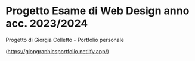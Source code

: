 # Progetto Esame di Web Design anno acc. 2023/2024

Progetto di Giorgia Colletto - Portfolio personale

(https://giopgraphicsportfolio.netlify.app/)
